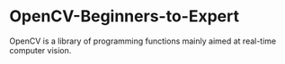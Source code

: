 # OpenCV-Beginners-to-Expert
OpenCV is a library of programming functions mainly aimed at real-time computer vision. 
